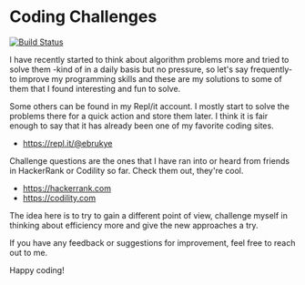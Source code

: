 # Coding Challenges

[![Build Status](https://travis-ci.org/ebrukye/coding-challenges.svg?branch=master)](https://travis-ci.org/ebrukye/coding-challenges)

I have recently started to think about algorithm problems more and tried to solve them -kind of in a daily basis but no pressure, so let's say frequently- to improve my programming skills and these are my solutions to some of them that I found interesting and fun to solve.

Some others can be found in my Repl/it account. I mostly start to solve the problems there for a quick action and store them later. I think it is fair enough to say that it has already been one of my favorite coding sites.

- https://repl.it/@ebrukye

Challenge questions are the ones that I have ran into or heard from friends in HackerRank or Codility so far. Check them out, they're cool.

- https://hackerrank.com
- https://codility.com

The idea here is to try to gain a different point of view, challenge myself in thinking about efficiency more and give the new approaches a try.

If you have any feedback or suggestions for improvement, feel free to reach out to me. 

Happy coding!
